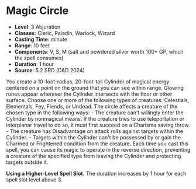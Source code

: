 # Magic Circle

- **Level**: 3 Abjuration
- **Classes**: Cleric, Paladin, Warlock, Wizard
- **Casting Time**: minute
- **Range**: 10 feet
- **Components**: V, S, M (salt and powdered silver worth 100+ GP, which the spell consumes)
- **Duration**: 1 hour
- **Source**: 5.2 SRD (D&D 2024)

You create a 10-foot-radius, 20-foot-tall Cylinder of magical energy centered on a point on the ground that you can see within range. Glowing runes appear wherever the Cylinder intersects with the floor or other surface. Choose one or more of the following types of creatures: Celestials, Elementals, Fey, Fiends, or Undead. The circle affects a creature of the chosen type in the following ways: - The creature can't willingly enter the Cylinder by nonmagical means. If the creature tries to use teleportation or interplanar travel to do so, it must first succeed on a Charisma saving throw. - The creature has Disadvantage on attack rolls against targets within the Cylinder. - Targets within the Cylinder can't be possessed by or gain the Charmed or Frightened condition from the creature. Each time you cast this spell, you can cause its magic to operate in the reverse direction, preventing a creature of the specified type from leaving the Cylinder and protecting targets outside it.

**Using a Higher-Level Spell Slot.** The duration increases by 1 hour for each spell slot level above 3.
